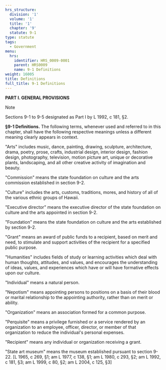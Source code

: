 ```yaml
---
hrs_structure:
  division: '1'
  volume: '1'
  title: '1'
  chapter: '9'
  statute: 9-1
type: statute
tags:
  - Government
menu:
  hrs:
    identifier: HRS_0009-0001
    parent: HRS0009
    name: 9-1 Definitions
weight: 16005
title: Definitions
full_title: 9-1 Definitions
---
```

**PART I. GENERAL PROVISIONS**

Note

Sections 9-1 to 9-5 designated as Part I by L 1992, c 181, §2.

**§9-1 Definitions.** The following terms, whenever used and referred to in this chapter, shall have the following respective meanings unless a different meaning clearly appears in context.

"Arts" includes music, dance, painting, drawing, sculpture, architecture, drama, poetry, prose, crafts, industrial design, interior design, fashion design, photography, television, motion picture art, unique or decorative plants, landscaping, and all other creative activity of imagination and beauty.

"Commission" means the state foundation on culture and the arts commission established in section 9-2.

"Culture" includes the arts, customs, traditions, mores, and history of all of the various ethnic groups of Hawaii.

"Executive director" means the executive director of the state foundation on culture and the arts appointed in section 9-2.

"Foundation" means the state foundation on culture and the arts established by section 9-2.

"Grant" means an award of public funds to a recipient, based on merit and need, to stimulate and support activities of the recipient for a specified public purpose.

"Humanities" includes fields of study or learning activities which deal with human thoughts, attitudes, and values, and encourages the understanding of ideas, values, and experiences which have or will have formative effects upon our culture.

"Individual" means a natural person.

"Nepotism" means appointing persons to positions on a basis of their blood or marital relationship to the appointing authority, rather than on merit or ability.

"Organization" means an association formed for a common purpose.

"Perquisite" means a privilege furnished or a service rendered by an organization to an employee, officer, director, or member of that organization to reduce the individual's personal expenses.

"Recipient" means any individual or organization receiving a grant.

"State art museum" means the museum established pursuant to section 9-22\. [L 1965, c 269, §1; am L 1977, c 138, §1; am L 1980, c 293, §2; am L 1992, c 181, §3; am L 1999, c 80, §2; am L 2004, c 125, §3]
